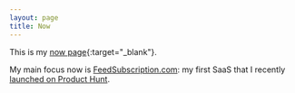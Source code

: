 ```yaml
---
layout: page
title: Now
---
```


This is my [now page][0]{:target="_blank"}.

[0]: https://thenow.page/

My main focus now is [FeedSubscription.com][1]: my first SaaS that I recently [launched on Product Hunt][2].

[1]: https://feedsubscription.com/
[2]: https://www.producthunt.com/posts/feedsubscription

